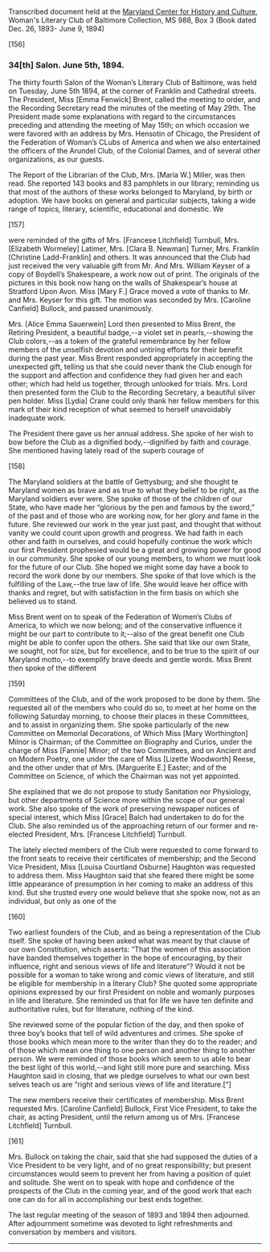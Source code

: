 Transcribed document held at the [Maryland Center for History and Culture](http://mdhs.org/), Woman's Literary Club of Baltimore Collection, MS 988, Box 3 (Book dated Dec. 26, 1893- June 9, 1894)

[156]

### 34[th] Salon. June 5th, 1894.

The thirty fourth Salon of the Woman’s Literary Club of Baltimore, was held on Tuesday, June 5th 1894, at the corner of Franklin and Cathedral streets. The President, Miss [Emma Fenwick] Brent, called the meeting to order, and the Recording Secretary read the minutes of the meeting of May 29th. The President made some explanations with regard to the circumstances preceding and attending the meeting of May 15th; on which occasion we were favored with an address by Mrs. Hensotin of Chicago, the President of the Federation of Woman’s CLubs of America and when we also entertained the officers of the Arundel Club, of the Colonial Dames, and of several other organizations, as our guests.

The Report of the Librarian of the Club, Mrs. [Maria W.] Miller, was then read. She reported 143 books and 83 pamphlets in our library; reminding us that most of the authors of these works belonged to Maryland, by birth or adoption. We have books on general and particular subjects, taking a wide range of topics, literary, scientific, educational and domestic. We

[157]

were reminded of the gifts of Mrs. [Francese Litchfield] Turnbull, Mrs. [Elizabeth Wormeley] Latimer, Mrs. [Clara B. Newman] Turner, Mrs. Franklin [Christine Ladd-Franklin] and others. It was announced that the Club had just received the very valuable gift from Mr. And Mrs. William Keyser of a copy of Boydell’s Shakespeare, a work now out of print. The originals of the pictures in this book now hang on the walls of Shakespear’s house at Stratford Upon Avon. Miss [Mary F.] Grace moved a vote of thanks to Mr. and Mrs. Keyser for this gift. The motion was seconded by Mrs. [Caroline Canfield] Bullock, and passed unanimously.

Mrs. [Alice Emma Sauerwein] Lord then presented to Miss Brent, the Retiring President, a beautiful badge,--a violet set in pearls,--showing the Club colors,--as a token of the grateful remembrance by her fellow members of the unselfish devotion and untiring efforts for their benefit during the past year. Miss Brent responded appropriately in accepting the unexpected gift, telling us that she could never thank the Club enough for the support and affection and confidence they had given her and each other; which had held us together, through unlooked for trials. Mrs. Lord then presented form the Club to the Recording Secretary, a beautiful silver pen holder. Miss [Lydia] Crane could only thank her fellow members for this mark of their kind reception of what seemed to herself unavoidably inadequate work.

The President there gave us her annual address. She spoke of her wish to bow before the Club as a dignified body,--dignified by faith and courage. She mentioned having lately read of the superb courage of

[158]

The Maryland soldiers at the battle of Gettysburg; and she thought te Maryland women as brave and as true to what they belief to be right, as the Maryland soldiers ever were. She spoke of those of the children of our State, who have made her “glorious by the pen and famous by the sword,” of the past and of those who are working now, for her glory and fame in the future. She reviewed our work in the year just past, and thought that without vanity we could count upon growth and progress. We had faith in each other and faith in ourselves, and could hopefully continue the work which our first President prophesied would be a great and growing power for good in our community. She spoke of our young members, to whom we must look for the future of our Club. She hoped we might some day have a book to record the work done by our members. She spoke of that love which is the fulfilling of the Law,--the true law of life. She would leave her office with thanks and regret, but with satisfaction in the firm basis on which she believed us to stand.

Miss Brent went on to speak of the Federation of Women’s Clubs of America, to which we now belong; and of the conservative influence it might be our part to contribute to it;--also of the great benefit one Club might be able to confer upon the others. She said that like our own State, we sought, not for size, but for excellence, and to be true to the spirit of our Maryland motto,--to exemplify brave deeds and gentle words. Miss Brent then spoke of the different

[159]

Committees of the Club, and of the work proposed to be done by them. She requested all of the members who could do so, to meet at her home on the following Saturday morning, to choose their places in these Committees, and to assist in organizing them. She spoke particularly of the new Committee on Memorial Decorations, of Which Miss [Mary Worthington] Milnor is Chairman; of the Committee on Biography and Curios, under the charge of Miss [Fannie] Minor; of the two Committees, and on Ancient and on Modern Poetry, one under the care of Miss [Lizette Woodworth] Reese, and the other under that of Mrs. [Marguerite E.] Easter; and of the Committee on Science, of which the Chairman was not yet appointed.

She explained that we do not propose to study Sanitation nor Physiology, but other departments of Science more within the scope of our general work. She also spoke of the work of preserving newspaper notices of special interest, which Miss [Grace] Balch had undertaken to do for the Club. She also reminded us of the approaching return of our former and re-elected President, Mrs. [Francese Litchfield] Turnbull.

The lately elected members of the Club were requested to come forward to the front seats to receive their certificates of membership; and the Second Vice President, Miss [Louisa Courtland Osburne] Haughton was requested to address them. Miss Haughton said that she feared there might be some little appearance of presumption in her coming to make an address of this kind. But she trusted every one would believe that she spoke now, not as an individual, but only as one of the

[160]

Two earliest founders of the Club, and as being a representation of the Club itself. She spoke of having been asked what was meant by that clause of our own Constitution, which asserts: “That the women of this association have banded themselves together in the hope of encouraging, by their influence, right and serious views of life and literature”? Would it not be possible for a woman to take wrong and comic views of literature, and still be eligible for membership in a literary Club? She quoted some appropriate opinions expressed by our first President on noble and womanly purposes in life and literature. She reminded us that for life we have ten definite and authoritative rules, but for literature, nothing of the kind.

She reviewed some of the popular fiction of the day, and then spoke of three boy’s books that tell of wild adventures and crimes. She spoke of those books which mean more to the writer than they do to the reader; and of those which mean one thing to one person and another thing to another person. We were reminded of those books which seem to us able to bear the best light of this world,--and light still more pure and searching. Miss Haughton said in closing, that we pledge ourselves to what our own best selves teach us are “right and serious views of life and literature.[“]

The new members receive their certificates of membership. Miss Brent requested Mrs. [Caroline Canfield] Bullock, First Vice President, to take the chair, as acting President, until the return among us of Mrs. [Francese Litchfield] Turnbull.

[161]

Mrs. Bullock on taking the chair, said that she had supposed the duties of a Vice President to be very light, and of no great responsibility; but present circumstances would seem to prevent her from having a position of quiet and solitude. She went on to speak with hope and confidence of the prospects of the Club in the coming year, and of the good work that each one can do for all in accomplishing our best ends together.

The last regular meeting of the season of 1893 and 1894 then adjourned. After adjournment sometime was devoted to light refreshments and conversation by members and visitors.
<hr>
